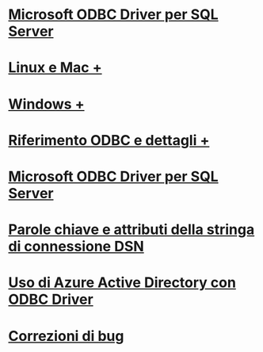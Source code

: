 # [Microsoft ODBC Driver per SQL Server](microsoft-odbc-driver-for-sql-server.md)

# [Linux e Mac +](./linux-mac/system-requirements.md)
# [Windows +](./windows/microsoft-odbc-driver-for-sql-server-on-windows.md)

# [Riferimento ODBC e dettagli +](../../odbc/microsoft-open-database-connectivity-odbc.md)
# [Microsoft ODBC Driver per SQL Server](download-odbc-driver-for-sql-server.md)

# [Parole chiave e attributi della stringa di connessione DSN](dsn-connection-string-attribute.md)
# [Uso di Azure Active Directory con ODBC Driver](using-azure-active-directory.md)

# [Correzioni di bug](bug-fixes.md)

